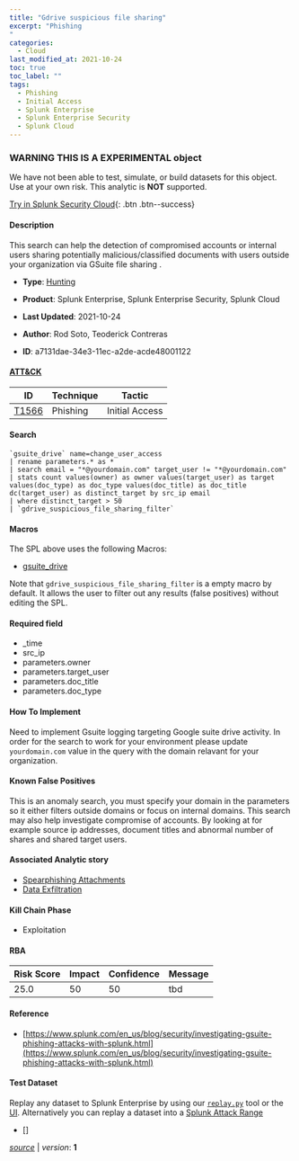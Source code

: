 ```yaml
---
title: "Gdrive suspicious file sharing"
excerpt: "Phishing
"
categories:
  - Cloud
last_modified_at: 2021-10-24
toc: true
toc_label: ""
tags:
  - Phishing
  - Initial Access
  - Splunk Enterprise
  - Splunk Enterprise Security
  - Splunk Cloud
---
```


###  WARNING THIS IS A EXPERIMENTAL object
We have not been able to test, simulate, or build datasets for this object. Use at your own risk. This analytic is **NOT** supported.


[Try in Splunk Security Cloud](https://www.splunk.com/en_splunk_app_enrichmentus/cyber-security.html){: .btn .btn--success}

#### Description

This search can help the detection of compromised accounts or internal users sharing potentially malicious/classified documents with users outside your organization via GSuite file sharing .

- **Type**: [Hunting](https://github.com/splunk/security_content/wiki/object-Analytic-Types)
- **Product**: Splunk Enterprise, Splunk Enterprise Security, Splunk Cloud


- **Last Updated**: 2021-10-24
- **Author**: Rod Soto, Teoderick Contreras
- **ID**: a7131dae-34e3-11ec-a2de-acde48001122


#### [ATT&CK](https://attack.mitre.org/)

| ID             | Technique        |  Tactic             |
| -------------- | ---------------- |-------------------- |
| [T1566](https://attack.mitre.org/techniques/T1566/) | Phishing | Initial Access |

#### Search

```
`gsuite_drive` name=change_user_access 
| rename parameters.* as * 
| search email = "*@yourdomain.com" target_user != "*@yourdomain.com" 
| stats count values(owner) as owner values(target_user) as target values(doc_type) as doc_type values(doc_title) as doc_title dc(target_user) as distinct_target by src_ip email 
| where distinct_target > 50 
| `gdrive_suspicious_file_sharing_filter`
```

#### Macros
The SPL above uses the following Macros:
* [gsuite_drive](https://github.com/splunk/security_content/blob/develop/macros/gsuite_drive.yml)

Note that `gdrive_suspicious_file_sharing_filter` is a empty macro by default. It allows the user to filter out any results (false positives) without editing the SPL.

#### Required field
* _time
* src_ip
* parameters.owner
* parameters.target_user
* parameters.doc_title
* parameters.doc_type


#### How To Implement
Need to implement Gsuite logging targeting Google suite drive activity. In order for the search to work for your environment please update `yourdomain.com` value in the query with the domain relavant for your organization.

#### Known False Positives
This is an anomaly search, you must specify your domain in the parameters so it either filters outside domains or focus on internal domains. This search may also help investigate compromise of accounts. By looking at for example source ip addresses, document titles and abnormal number of shares and shared target users.

#### Associated Analytic story
* [Spearphishing Attachments](/stories/spearphishing_attachments)
* [Data Exfiltration](/stories/data_exfiltration)


#### Kill Chain Phase
* Exploitation



#### RBA

| Risk Score  | Impact      | Confidence   | Message      |
| ----------- | ----------- |--------------|--------------|
| 25.0 | 50 | 50 | tbd |




#### Reference

* [https://www.splunk.com/en_us/blog/security/investigating-gsuite-phishing-attacks-with-splunk.html](https://www.splunk.com/en_us/blog/security/investigating-gsuite-phishing-attacks-with-splunk.html)



#### Test Dataset
Replay any dataset to Splunk Enterprise by using our [`replay.py`](https://github.com/splunk/attack_data#using-replaypy) tool or the [UI](https://github.com/splunk/attack_data#using-ui).
Alternatively you can replay a dataset into a [Splunk Attack Range](https://github.com/splunk/attack_range#replay-dumps-into-attack-range-splunk-server)


* [[]]([])



[*source*](https://github.com/splunk/security_content/tree/develop/detections/experimental/cloud/gdrive_suspicious_file_sharing.yml) \| *version*: **1**